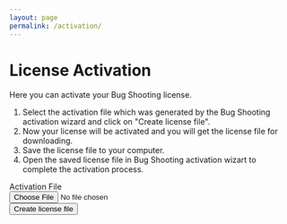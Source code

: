 ```yaml
---
layout: page
permalink: /activation/
---
```


# License Activation
Here you can activate your Bug Shooting license.  
1. Select the activation file which was generated by the Bug Shooting activation wizard and click on "Create license file".  
2. Now your license will be activated and you will get the license file for downloading.  
3. Save the license file to your computer.  
4. Open the saved license file in Bug Shooting activation wizart to complete the activation process.  


<form method="POST" action="https://services.bugshooting.com/rest/activatelicense">
  <div class="row mb-3">
    <label for="activationfile" class="col-sm-2 col-form-label">Activation File</label>
    <div class="col-sm-10">
      <input class="form-control" type="file" required name="activationfile" >
    </div>
  </div>
  <div class="row mb-3">
    <div class="col-sm-10  offset-sm-2">
       <button class="btn btn-lg btn-primary btn-block" type="submit">Create license file</button>
    </div>
  </div>
</form>
